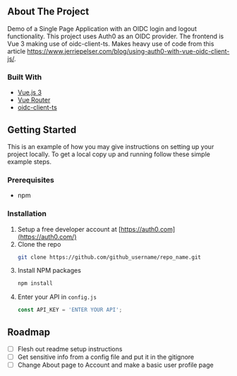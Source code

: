 ## About The Project

Demo of a Single Page Application with an OIDC login and logout functionality. This project uses Auth0 as an OIDC provider.
The frontend is Vue 3 making use of oidc-client-ts. Makes heavy use of code from this article https://www.jerriepelser.com/blog/using-auth0-with-vue-oidc-client-js/.


### Built With
* [Vue.js 3](https://vuejs.org/)
* [Vue Router](https://router.vuejs.org/)
* [oidc-client-ts](https://github.com/authts/oidc-client-ts)

## Getting Started

This is an example of how you may give instructions on setting up your project locally.
To get a local copy up and running follow these simple example steps.

### Prerequisites

* npm

### Installation

1. Setup a free developer account at [https://auth0.com](https://auth0.com/)
2. Clone the repo
   ```sh
   git clone https://github.com/github_username/repo_name.git
   ```
3. Install NPM packages
   ```sh
   npm install
   ```
4. Enter your API in `config.js`
   ```js
   const API_KEY = 'ENTER YOUR API';
   ```
   
<!-- ROADMAP -->
## Roadmap

- [ ] Flesh out readme setup instructions
- [ ] Get sensitive info from a config file and put it in the gitignore
- [ ] Change About page to Account and make a basic user profile page
